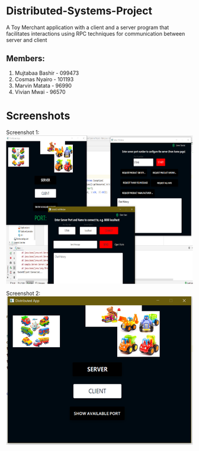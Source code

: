 # Distributed-Systems-Project
A Toy Merchant application with a client and a server program that facilitates interactions using RPC techniques for communication between server and client
## Members:
 1. Mujtabaa Bashir - 099473
 2. Cosmas Nyairo - 101193
 3. Marvin Matata - 96990
 4. Vivian Mwai - 96570

# Screenshots

Screenshot 1:
<br>
<img src="screenshots/Screenshot 2020-09-11 000720.png" height="400" width="600"> 
<br>

Screenshot 2:
<br>
<img src="screenshots/Screenshot 2020-09-11 001259.png" height="400" width="600">
<br>
